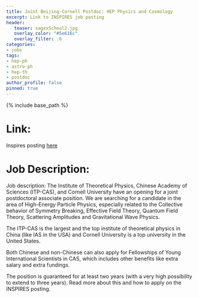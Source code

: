 ```yaml
---
title: Joint Beijing-Cornell Postdoc: HEP Physics and Cosmology 
excerpt: Link to INSPIRES job posting
header:
   teaser: sagexSchool2.jpg 
   overlay_color: "#5e616c"
   overlay_filter: .6
categories:
- jobs
tags:
- hep-ph
- astro-ph
- hep-th
- postdoc
author_profile: false
pinned: true
---
```

{% include base_path %}

# Link:
Inspires posting [here](https://inspirehep.net/jobs/1839611)


# Job Description:
Job description:
The Institute of Theoretical Physics, Chinese Academy of Sciences (ITP-CAS), and Cornell University have an opening for a joint postdoctoral associate position. We are searching for a candidate in the area of High-Energy Particle Physics, especially related to the Collective behavior of Symmetry Breaking, Effective Field Theory, Quantum Field Theory, Scattering Amplitudes and Gravitational Wave Physics.

The ITP-CAS is the largest and the top institute of theoretical physics in China (like IAS in the USA) and Cornell University is a top university in the United States.

Both Chinese and non-Chinese can also apply for Fellowships of Young International Scientists in CAS, which includes other benefits like extra salary and extra fundings.

The position is guaranteed for at least two years (with a very high possibility to extend to three years). Read more about this and how to apply on the INSPIRES posting. 

